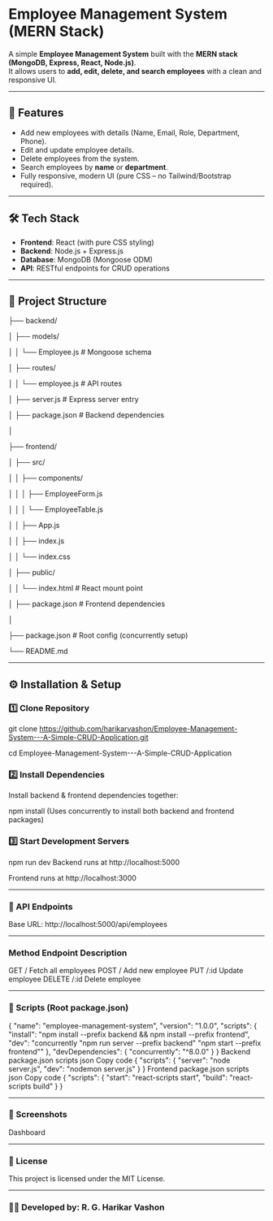# Employee Management System (MERN Stack)

A simple **Employee Management System** built with the **MERN stack (MongoDB, Express, React, Node.js)**.  
It allows users to **add, edit, delete, and search employees** with a clean and responsive UI.

---

## 🚀 Features
- Add new employees with details (Name, Email, Role, Department, Phone).
- Edit and update employee details.
- Delete employees from the system.
- Search employees by **name** or **department**.
- Fully responsive, modern UI (pure CSS – no Tailwind/Bootstrap required).

---

## 🛠️ Tech Stack
- **Frontend**: React (with pure CSS styling)
- **Backend**: Node.js + Express.js
- **Database**: MongoDB (Mongoose ODM)
- **API**: RESTful endpoints for CRUD operations

---

## 📂 Project Structure

├── backend/

│ ├── models/

│ │ └── Employee.js # Mongoose schema

│ ├── routes/

│ │ └── employee.js # API routes

│ ├── server.js # Express server entry

│ ├── package.json # Backend dependencies

│

├── frontend/

│ ├── src/

│ │ ├── components/

│ │ │ ├── EmployeeForm.js

│ │ │ └── EmployeeTable.js

│ │ ├── App.js

│ │ ├── index.js

│ │ └── index.css

│ ├── public/

│ │ └── index.html # React mount point

│ ├── package.json # Frontend dependencies

│

├── package.json # Root config (concurrently setup)

└── README.md

---

## ⚙️ Installation & Setup

### 1️⃣ Clone Repository
git clone https://github.com/harikarvashon/Employee-Management-System---A-Simple-CRUD-Application.git

cd Employee-Management-System---A-Simple-CRUD-Application

### 2️⃣ Install Dependencies
Install backend & frontend dependencies together:

npm install
(Uses concurrently to install both backend and frontend packages)

### 3️⃣ Start Development Servers
npm run dev
Backend runs at http://localhost:5000

Frontend runs at http://localhost:3000

---

### 🔗 API Endpoints
Base URL: http://localhost:5000/api/employees

---

### Method	Endpoint	Description
GET	/	Fetch all employees
POST	/	Add new employee
PUT	/:id	Update employee
DELETE	/:id	Delete employee

---

### 📜 Scripts (Root package.json)
{
  "name": "employee-management-system",
  "version": "1.0.0",
  "scripts": {
    "install": "npm install --prefix backend && npm install --prefix frontend",
    "dev": "concurrently \"npm run server --prefix backend\" \"npm start --prefix frontend\""
  },
  "devDependencies": {
    "concurrently": "^8.0.0"
  }
}
Backend package.json scripts
json
Copy code
{
  "scripts": {
    "server": "node server.js",
    "dev": "nodemon server.js"
  }
}
Frontend package.json scripts
json
Copy code
{
  "scripts": {
    "start": "react-scripts start",
    "build": "react-scripts build"
  }
}

---

### 📸 Screenshots
Dashboard

---

### 📜 License
This project is licensed under the MIT License.

---

### 👨‍💻 Developed by: R. G. Harikar Vashon

